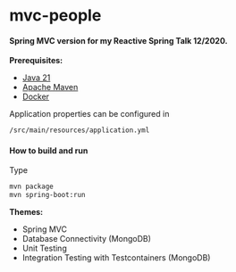 # mvc-people

#### Spring MVC version for my Reactive Spring Talk 12/2020.

**Prerequisites:**

* [Java 21](https://openjdk.net/)
* [Apache Maven](https:http://maven.apache.org/)
* [Docker](https://www.docker.com/)

Application properties can be configured in

```bash
/src/main/resources/application.yml
```

#### How to build and run

Type

```bash
mvn package
mvn spring-boot:run
```

**Themes:**

* Spring MVC
* Database Connectivity (MongoDB)
* Unit Testing
* Integration Testing with Testcontainers (MongoDB)
